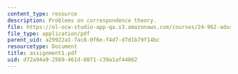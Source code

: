 ```yaml
---
content_type: resource
description: Problems on correspondence theory.
file: https://ol-ocw-studio-app-qa.s3.amazonaws.com/courses/24-962-advanced-phonology-spring-2005/d72a94a92569461d8071c39a1af44862_assignment1.pdf
file_type: application/pdf
parent_uid: a29922a1-7ac8-0f6e-f4d7-d7d1b79f14bc
resourcetype: Document
title: assignment1.pdf
uid: d72a94a9-2569-461d-8071-c39a1af44862
---
```

